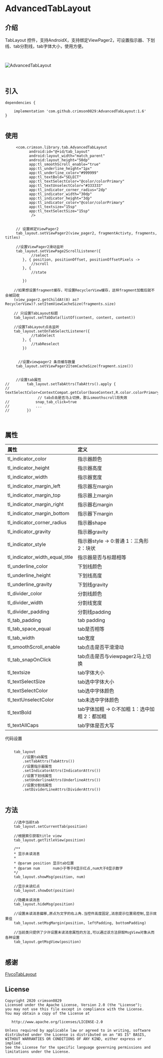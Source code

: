 # AdvancedTabLayout

## 介绍

TabLayout 控件，支持AndroidX，支持绑定ViewPager2，可设置指示器、下划线、tab分割线，tab字体大小，使用方便。



<br>

![AdvancedTabLayout](https://github.com/crimson0829/AdvancedTabLayout/blob/master/snapshot/snapshot.gif)

<br>



## 引入


```
dependencies {
            
    implementation 'com.github.crimson0829:AdvancedTabLayout:1.6'	
}
	
```



## 使用

```
     <com.crimson.library.tab.AdvancedTabLayout
           android:id="@+id/tab_layout"
           android:layout_width="match_parent"
           android:layout_height="50dp"
           app:tl_smoothScroll_enable="true"
           app:tl_underline_height="1px"
           app:tl_underline_color="#999999"
           app:tl_textBold="SELECT"
           app:tl_textSelectColor="@color/colorPrimary"
           app:tl_textUnselectColor="#333333"
           app:tl_indicator_corner_radius="2dp"
           app:tl_indicator_width="30dp"
           app:tl_indicator_height="3dp"
           app:tl_indicator_color="@color/colorPrimary"
           app:tl_textsize="15sp"
           app:tl_textSelectSize="15sp"
            />
```


```
    
     // 设置绑定ViewPager2
     tab_layout.setViewPager2(view_pager2, fragmentActivty, fragments, titles)

     //设置ViewPager2滑动监听
     tab_layout.setViewPage2ScrollListener({
            //select
        }, { position, positionOffset, positionOffsetPixels ->
            //scroll
        }, {
            //state

        })
	
    //如果想设置fragment缓存，可设置RecyclerView缓存，这样fragment加载后就不会被回收
    (view_pager2.getChildAt(0) as? RecyclerView)?.setItemViewCacheSize(fragments.size)

    // 只设置TabLayout标题
    tab_layout.setTabData(listOf(content, content, content))
    
    //设置TabLayout点击监听
    tab_layout.setOnTabSelectListener({
            //tabSelect
        }, {
            //tabReselect
        })


      //设置viewpager2 条目缓存数量
     tab_layout.setViewPager2ItemCacheSize(fragment.size())


     //设置tab属性
//        tab_layout.setTabAttrs(TabAttrs().apply {
//            textSelectColor=ContextCompat.getColor(baseContext,R.color.colorPrimary)
               // tab点击是否马上切换，那么smoothscroll将失效
//            snap_tab_click=true
//            ...
//        })
   
    

```


## 属性


| 属性                   | 定义                     |
|:---------------------|:-----------------------|
| tl_indicator_color       | 指示器颜色 |
| tl_indicator_height       | 指示器高度 |
| tl_indicator_width      | 指示器宽度                  |
| tl_indicator_margin_left        | 指示器左margin                 |
| tl_indicator_margin_top       | 指示器上margin                   |
| tl_indicator_margin_right       | 指示器右margin                   |
| tl_indicator_margin_bottom       | 指示器下margin                   |
| tl_indicator_corner_radius                 | 指示器shape                 |
| tl_indicator_gravity                   | 指示器gravity                |
| tl_indicator_style                    | 指示器style -> 0:普通 1：三角形 2：块状       |
| tl_indicator_width_equal_title            | 指示器是否与标题相等                  |
| tl_underline_color                 | 下划线颜色                  |
| tl_underline_height                   | 下划线高度                  |
| tl_underline_gravity                | 下划线gravity                   |
| tl_divider_color                     | 分割线颜色                  |
| tl_divider_width                      | 分割线宽度                  |
| tl_divider_padding                    | 分割线padding                |
| tl_tab_padding                     | tab padding                   |
| tl_tab_space_equal                     | tab是否相等                 |
| tl_tab_width                  | tab宽度                |
| tl_smoothScroll_enable                  | tab点击是否平滑滑动                |
| tl_tab_snapOnClick                  | tab点击是否与viewpager2马上切换             |
| tl_textsize                     | tab字体大小                  |
| tl_textSelectSize                     | tab选中字体大小                  |
| tl_textSelectColor                   | tab选中字体颜色               |
| tl_textUnselectColor                       | tab未选中字体颜色                  |
| tl_textBold                       | tab字体加粗 -> 0:不加粗 1：选中加粗 2：都加粗                |
| tl_textAllCaps                     | tab字体是否大写                 |


代码设置

```

    tab_layout
        //设置tab属性
        .setTabAttrs(TabAttrs())
        //设置指示器属性
        .setIndicatorAttrs(IndicatorAttrs())
        //设置下划线属性
        .setUnderlineAttrs(UnderlineAttrs())
        //设置分割线属性
        .setDividerLineAttrs(DividerAttrs())
 

```


## 方法

```
    //选中当前tab
    tab_layout.setCurrentTab(position)

    //根据索引获取title view
    tab_layout.getTitleView(position)

    /**
    * 显示未读消息
    *
    * @param position 显示tab位置
    * @param num      num小于等于0显示红点,num大于0显示数字
    */
    tab_layout.showMsg(position, num)

    //显示未读红点
    tab_layout.showDot(position)

    //隐藏未读消息
    tab_layout.hideMsg(position) 

    //设置未读消息偏移,原点为文字的右上角.当控件高度固定,消息提示位置易控制,显示效果佳
    tab_layout.setMsgMargin(position, leftPadding, bottomPadding)

    //当前类只提供了少许设置未读消息属性的方法,可以通过该方法获取MsgView对象从而各种设置
    tab_layout.getMsgView(position)


```

## 感谢


[FlycoTabLayout](https://github.com/H07000223/FlycoTabLayout)



## License

```
Copyright 2020 crimson0829
Licensed under the Apache License, Version 2.0 (the "License");
you may not use this file except in compliance with the License.
You may obtain a copy of the License at

   http://www.apache.org/licenses/LICENSE-2.0

Unless required by applicable law or agreed to in writing, software
distributed under the License is distributed on an "AS IS" BASIS,
WITHOUT WARRANTIES OR CONDITIONS OF ANY KIND, either express or implied.
See the License for the specific language governing permissions and
limitations under the License.
```


